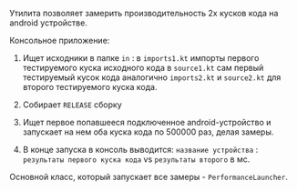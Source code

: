 Утилита позволяет замерить производительность 2х кусков кода
на android устройстве.

Консольное приложение:
1) Ищет исходники в папке `in` :
в `imports1.kt` импорты первого тестируемого куска исходного кода
в `source1.kt` сам первый тестируемый кусок кода
аналогично `imports2.kt` и `source2.kt` для второго тестируемого куска кода.

2) Собирает `RELEASE` сборку
3) Ищет первое попавшееся подключенное android-устройство и запускает
на нем оба куска кода по  500000 раз, делая замеры.
4) В конце запуска в консоль выводится:
   `название устройства` : `результаты первого куска кода` vs `результаты второго` в мс.

Основной класс, который запускает все замеры - `PerformanceLauncher`.